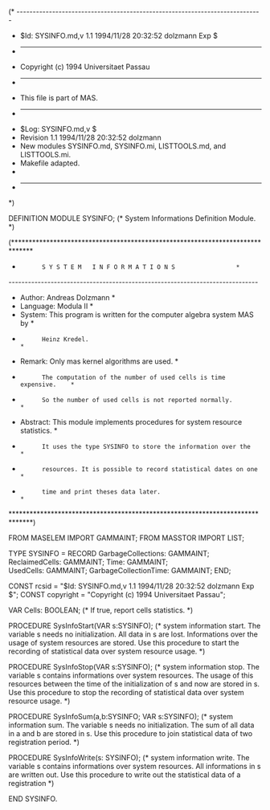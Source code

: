 (* ----------------------------------------------------------------------------
 * $Id: SYSINFO.md,v 1.1 1994/11/28 20:32:52 dolzmann Exp $
 * ----------------------------------------------------------------------------
 * Copyright (c) 1994 Universitaet Passau
 * ----------------------------------------------------------------------------
 * This file is part of MAS.
 * ----------------------------------------------------------------------------
 * $Log: SYSINFO.md,v $
 * Revision 1.1  1994/11/28  20:32:52  dolzmann
 * New modules SYSINFO.md, SYSINFO.mi, LISTTOOLS.md, and LISTTOOLS.mi.
 * Makefile adapted.
 *
 * ----------------------------------------------------------------------------
 *)

DEFINITION MODULE SYSINFO;
(* System Informations Definition Module. *)

(******************************************************************************
*		    S Y S T E M   I N F O R M A T I O N	S	      	      *
*-----------------------------------------------------------------------------*
* Author:   Andreas Dolzmann                                                  *
* Language: Modula II                                                         *
* System:   This program is written for the computer algebra system MAS by    *
*           Heinz Kredel.                                                     *
* Remark:   Only mas kernel algorithms are used.                              *
*           The computation of the number of used cells is time expensive.    *
*           So the number of used cells is not reported normally.             *
* Abstract: This module implements procedures for system resource statistics. *
*           It uses the type SYSINFO to store the information over the        *
*           resources. It is possible to record statistical dates on one      *
*           time and print theses data later.                                 *
******************************************************************************)

FROM MASELEM	IMPORT	GAMMAINT;
FROM MASSTOR	IMPORT	LIST;

TYPE SYSINFO = 
	RECORD
		GarbageCollections:	GAMMAINT; 
		ReclaimedCells:		GAMMAINT; 
		Time: 			GAMMAINT;	
		UsedCells:		GAMMAINT;
		GarbageCollectionTime:	GAMMAINT;
	END; 

CONST rcsid = "$Id: SYSINFO.md,v 1.1 1994/11/28 20:32:52 dolzmann Exp $";
CONST copyright = "Copyright (c) 1994 Universitaet Passau";

VAR Cells: BOOLEAN; (* If true, report cells statistics. *)

PROCEDURE SysInfoStart(VAR s:SYSINFO);
(* system information start. The variable s needs no initialization.
All data in s are lost.
Informations over the usage of system resources are stored. 
Use this procedure to start the recording of statistical data over system 
resource usage. *)

PROCEDURE SysInfoStop(VAR s:SYSINFO);
(* system information stop. The variable s contains informations over system
resources. The usage of this resources between the time of the initialization 
of s and now are stored in s.
Use this procedure to stop the recording of statistical data over system 
resource usage. *)

PROCEDURE SysInfoSum(a,b:SYSINFO; VAR s:SYSINFO);
(* system information sum. The variable s needs no initialization.
The sum of all data in a and b are stored in s. 
Use this procedure to join statistical data of two registration period. *)

PROCEDURE SysInfoWrite(s: SYSINFO);
(* system information write. The variable s contains informations over system
resources. All informations in s are written out. 
Use this procedure to write out the statistical data of a registration *)

END SYSINFO.
